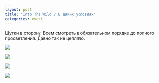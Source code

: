 ```yaml
---
layout: post
title: "Into The Wild / В диких условиях"
categories: event
---
```

Шутки в сторону. Всем смотреть в обязательном порядке до полного просветления. Давно так не цепляло.

![](https://pics.livejournal.com/quillcraft/pic/0008x208)

![](https://pics.livejournal.com/quillcraft/pic/0008ytqd)

![](https://pics.livejournal.com/quillcraft/pic/0008z42q)

![](https://pics.livejournal.com/quillcraft/pic/00090r3q)